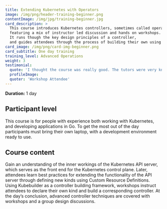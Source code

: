```yaml
---
title: Extending Kubernetes with Operators
image: /img/png/header-training-beginner.png
contentImage: /img/jpg/training-beginner.jpg
card_description: >
  This course introduces Kubernetes controllers, sometimes called operators,
  featuring a mix of instructor led discussion and hands on workshops.
  It runs though the key design principles of a controller,
  and guides attendees through the process of building their own using Kubebuilder.
card_image: /img/png/card-img-beginner.png
card_subtitle: One day training
training_level: Advanced Operations
weight: 3
testimonial:
  quote: 'I thought the course was really good. The tutors were very knowledgeable and I learned a lot'
  profileImage:
  quoter: 'Workshop Attendee'
---
```


**Duration:** 1 day

## Participant level
This course is for people with experience both working with Kubernetes,
and developing applications in Go.
To get the most out of the day participants must bring their own laptop,
with a development environment ready to use.

## Course content

Gain an understanding of the inner workings of the Kubernetes API server, which serves as the front end for the Kubernetes control plane. Later, attendees learn best practices for extending the functionality of the API server through defining new kinds using Custom Resource Definitions. Using Kubebuilder as a controller building framework, workshops instruct attendees to declare their own kind and build a corresponding controller. At the day’s conclusion, advanced controller techniques are covered with workshops and a group design discussions.
